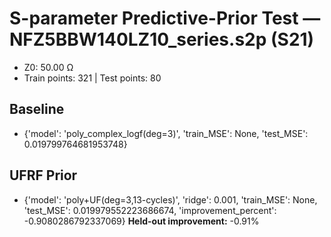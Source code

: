 # S-parameter Predictive-Prior Test — NFZ5BBW140LZ10_series.s2p (S21)
- Z0: 50.00 Ω
- Train points: 321  |  Test points: 80

## Baseline
- {'model': 'poly_complex_logf(deg=3)', 'train_MSE': None, 'test_MSE': 0.019799764681953748}

## UFRF Prior
- {'model': 'poly+UF(deg=3,13-cycles)', 'ridge': 0.001, 'train_MSE': None, 'test_MSE': 0.019979552223686674, 'improvement_percent': -0.9080286792337069}
**Held-out improvement:** -0.91%